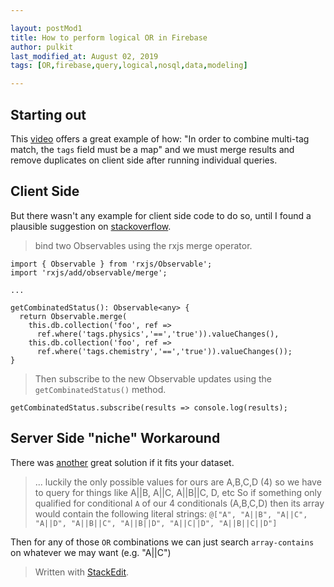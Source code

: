 ```yaml
---

layout: postMod1
title: How to perform logical OR in Firebase
author: pulkit
last_modified_at: August 02, 2019
tags: [OR,firebase,query,logical,nosql,data,modeling]

---
```


## Starting out
This [video]( https://youtu.be/35RlydUf6xo?t=198) offers a great example of how: "In order to combine multi-tag match, the `tags` field must be a map" and we must merge results and remove duplicates on client side after running individual queries.

## Client Side
But there wasn't any example for client side code to do so, until I found a plausible suggestion on [stackoverflow](https://stackoverflow.com/questions/46632042/how-to-perform-compound-queries-with-logical-or-in-cloud-firestore#answer-48832819).

> bind two Observables using the rxjs merge operator.

```
import { Observable } from 'rxjs/Observable';
import 'rxjs/add/observable/merge';

...

getCombinatedStatus(): Observable<any> {
  return Observable.merge(
    this.db.collection('foo', ref =>
      ref.where('tags.physics','==','true')).valueChanges(),
    this.db.collection('foo', ref =>
      ref.where('tags.chemistry','==','true')).valueChanges());
}
```

> Then subscribe to the new Observable updates using the `getCombinatedStatus()` method.

```
getCombinatedStatus.subscribe(results => console.log(results);
```

## Server Side "niche" Workaround
There was [another](https://stackoverflow.com/questions/46632042/how-to-perform-compound-queries-with-logical-or-in-cloud-firestore#answer-55151765) great solution if it fits your dataset.

> ... luckily the only possible values for ours are A,B,C,D (4) so we have to query for things like A||B, A||C, A||B||C, D, etc
> So if something only qualified for conditional  `A`  of our 4 conditionals (A,B,C,D) then its array would contain the following literal strings:  `@["A", "A||B", "A||C", "A||D", "A||B||C", "A||B||D", "A||C||D", "A||B||C||D"]`

Then for any of those  `OR`  combinations we can just search  `array-contains`  on whatever we may want (e.g. "A||C")
> Written with [StackEdit](https://stackedit.io/).
<!--stackedit_data:
eyJoaXN0b3J5IjpbNjc2OTkyOTMwXX0=
-->